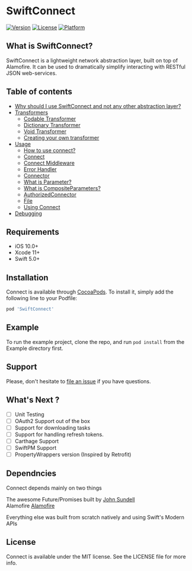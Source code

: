 # SwiftConnect

[![Version](https://img.shields.io/cocoapods/v/SwiftConnect.svg?style=flat)](https://cocoapods.org/pods/SwiftConnect)
[![License](https://img.shields.io/cocoapods/l/SwiftConnect.svg?style=flat)](https://cocoapods.org/pods/SwiftConnect)
[![Platform](https://img.shields.io/cocoapods/p/SwiftConnect.svg?style=flat)](https://cocoapods.org/pods/SwiftConnect)

## What is SwiftConnect?

SwiftConnect is a lightweight network abstraction layer, built on top of Alamofire. It can be used to dramatically simplify interacting with RESTful JSON web-services.

## Table of contents

- [Why should I use SwiftConnect and not any other abstraction layer?](https://github.com/tareksabry1337/SwiftConnect/blob/master/Why%20use%20SwiftConnect.md)
- [Transformers](https://github.com/tareksabry1337/SwiftConnect/blob/master/Transformers.md)
    - [Codable Transformer](https://github.com/tareksabry1337/SwiftConnect/blob/master/Transformers.md#Codable-Transformer)
    - [Dictionary Transformer](https://github.com/tareksabry1337/SwiftConnect/blob/master/Transformers.md#Dictionary-Transformer)
    - [Void Transformer](https://github.com/tareksabry1337/SwiftConnect/blob/master/Transformers.md#Void-Transformer)
    - [Creating your own transformer](https://github.com/tareksabry1337/SwiftConnect/blob/master/Transformers.md#Creating-your-own-transformer)
- [Usage](https://github.com/tareksabry1337/SwiftConnect/blob/master/Usage.md)
    - [How to use connect?](https://github.com/tareksabry1337/SwiftConnect/blob/master/Usage.md#How-to-use-Connect)
    - [Connect](https://github.com/tareksabry1337/SwiftConnect/blob/master/Usage.md#Connect)
    - [Connect Middleware](https://github.com/tareksabry1337/SwiftConnect/blob/master/Usage.md#ConnectMiddleware)
    - [Error Handler](https://github.com/tareksabry1337/SwiftConnect/blob/master/Usage.md#ErrorHandler)
    - [Connector](https://github.com/tareksabry1337/SwiftConnect/blob/master/Usage.md#Connector)
    - [What is Parameter?](https://github.com/tareksabry1337/SwiftConnect/blob/master/Usage.md#What-is-Parameter)
    - [What is CompositeParameters?](https://github.com/tareksabry1337/SwiftConnect/blob/master/Usage.md#What-is-CompositeParameters)
    - [AuthorizedConnector](https://github.com/tareksabry1337/SwiftConnect/blob/master/Usage.md#AuthorizedConnector)
    - [File](https://github.com/tareksabry1337/SwiftConnect/blob/master/Usage.md#File)
    - [Using Connect](https://github.com/tareksabry1337/SwiftConnect/blob/master/Usage.md#Using-Connect)
- [Debugging](https://github.com/tareksabry1337/SwiftConnect/blob/master/Debugging.md)

## Requirements

- iOS 10.0+
- Xcode 11+
- Swift 5.0+

## Installation

Connect is available through [CocoaPods](https://cocoapods.org). To install
it, simply add the following line to your Podfile:

```ruby
pod 'SwiftConnect'
```

## Example

To run the example project, clone the repo, and run `pod install` from the Example directory first.

## Support

Please, don't hesitate to [file an issue](https://github.com/tareksabry1337/SwiftConnect/issues/new) if you have questions.

## What's Next ?
- [ ] Unit Testing
- [ ] OAuth2 Support out of the box
- [ ] Support for downloading tasks
- [ ] Support for handling refresh tokens.
- [ ] Carthage Support
- [ ] SwiftPM Support
- [ ] PropertyWrappers version (Inspired by Retrofit)

## Dependncies
Connect depends mainly on two things

The awesome Future/Promises built by  [John Sundell][Future/Promises]<br>
Alamofire [Alamofire][Alamofire]

[Future/Promises]: https://github.com/JohnSundell/SwiftBySundell/blob/master/Blog/Under-the-hood-of-Futures-and-Promises.swift
[Alamofire]: https://github.com/Alamofire/Alamofire

Everything else was built from scratch natively and using Swift's Modern APIs

## License

Connect is available under the MIT license. See the LICENSE file for more info.

